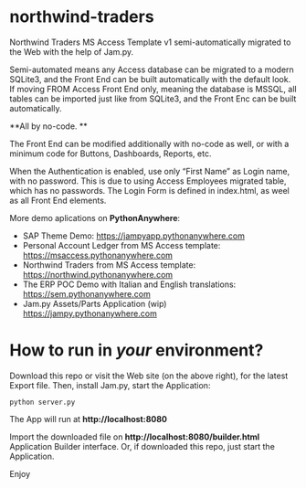 # northwind-traders
Northwind Traders MS Access Template v1 semi-automatically migrated to the Web with the help of Jam.py.

Semi-automated means any Access database can be migrated to a modern SQLite3, and the Front End can be built automatically with the default look. If moving FROM Access Front End only, meaning the database is MSSQL, all tables can be imported just like from SQLite3, and the Front Enc can be built automatically.

**All by no-code. **

The Front End can be modified additionally with no-code as well, or with a minimum code for Buttons, Dashboards, Reports, etc.

When the Authentication is enabled, use only “First Name” as Login name, with no password. This is due to using Access Employees migrated table, which has no passwords. The Login Form is defined in index.html, as weel as all Front End elements.

More demo aplications on **PythonAnywhere**:

* SAP Theme Demo: https://jampyapp.pythonanywhere.com
* Personal Account Ledger from MS Access template: https://msaccess.pythonanywhere.com
* Northwind Traders from MS Access template: https://northwind.pythonanywhere.com
* The ERP POC Demo with Italian and English translations: https://sem.pythonanywhere.com
* Jam.py Assets/Parts Application (wip) https://jampy.pythonanywhere.com

How to run in *your* environment?
==================================

Download this repo or visit the Web site (on the above right), for the latest Export file.
Then, install Jam.py, start the Application:

```
python server.py
```
The App will run at **http://localhost:8080**

Import the downloaded file on **http://localhost:8080/builder.html** Application Builder interface.
Or, if downloaded this repo, just start the Application.

Enjoy

